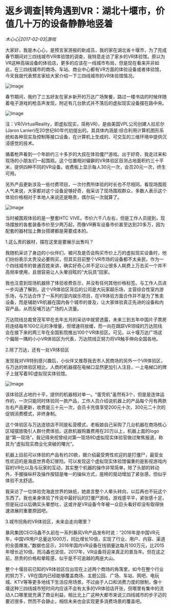 # 返乡调查|转角遇到VR：湖北十堰市，价值几十万的设备静静地竖着

*木心心|2017-02-03|游戏*

大家好，我是木心心，是预言家游报的新成员，我的家在湖北省十堰市，为了完成春节期间对三四线城市VR体验馆的调查，我特意走访了家乡的VR体验馆。原以为VR这种高端设备的体验店，更多的应该在一线城市布局，但是现在看来并非如此，在三四线城市的商场、车站、商业中心都有VR方面的体验设备或者体验馆，今天我就代表预言家给大家介绍一下三四线城市的VR体验馆情况。

![Image](http://www.elecfans.com/uploads/allimg/160722/2160275-160H21Q2140-L.jpg)

春节期间，我约了三五好友在家乡新开的万达广场聚餐，路过一楼书店的时候伴随着电子游戏的枪击声发现，附近有几台款式并不落后的虚拟现实设备摆在路中央。

![Image](http://p1.pstatp.com/large/37db0002b320393385bc)

注：VR(VirtualReality，即虚拟现实，简称VR)，是由美国VPL公司创建人拉尼尔(Jaron Lanier)在20世纪80年代初提出的。其具体内涵是:综合利用计算机图形系统和各种现实及控制等接口设备，在计算机上生成的、可交互的三维环境中提供沉浸感觉的技术。

循着枪声看到一个年龄约三十多岁的大叔在体验僵尸游戏。出于好奇，我走过来和现场的小朋友们一起围观。这个位置相对偏僻的VR体验区目测占地面积约三十平米，提供四种不同的VR设备。收费板上显示每人30元一次，会员20元一次，终生可用。

另外产品更新涉及一些付费项目，一次付费所体验的时长也不尽相同。看现场围观人气来说，大家都对这个设备足够好奇，我采访了现场围观群众，多数人表示这个体验价格相对于本地人来说还是略贵，偶尔玩一次就算了。

![Image](http://p3.pstatp.com/large/37dc00029f23a776844a)

当时被围观体验的是一整套HTC VIVE，市价六千八左右，但是工作人员提到，现场摆放的各套装备市价至少两万起，而像VR赛车设备市价甚至达到20多万，因为配套的器材加上舞台搭建都是需要成本的。

1.这么贵的器材，摆在这里是要展示出售吗？

我随机采访了身边的小伙伴们，被问及是否会购买市价上万的虚拟现实设备时，他们纷纷表示太贵没必要购买，但其实目前整个VR市场的设备都不太亲民，作为一个四线城市的普通百姓来讲，确实好奇心并不足以让很多人耗费上万去买一个并不高频率使用，且很容易让人头晕目眩的“大玩具”回家。

我也注意到现场机器除了体验收费告示，并没有任何其他价格标签。与工作人员进一步沟通了解到，这个VR体验区背后的公司是大玩家超乐场，主营综合性室内游乐场，与万达合作了一系列的室内娱乐项目，在VR体验方面合作并不是为了售卖设备，而是辅助VR机器在国内各个城市的普及，让大家体验真正先进的设备和内容产品，从而反哺万达广场的人流量。

万达院线总裁曾茂军早在去年五月的采访中就曾透露，未来三到五年中国片子票房将连结每年100亿元的净增量，但增速将放缓，而一向在跟踪VR领域的万达院线会在接下来的两三年在全国影院推出100个VR体验区。可见，以十堰万达广场这个偏居一隅的小小VR体验区为代表，万达院线正努力将VR触手伸向全国各地。

2.除了万达，还有一处VR体验区

发现我对VR特别感兴趣后，小伙伴又推荐我去市人民商场的另外一个VR体验区，与万达的体验区相比，人商的机器摆在电梯口显然更加引人注目，一上电梯口的牌子上就写着9D虚拟现实体验馆。

![Image](http://p3.pstatp.com/large/37d60002ade6981583f3)

该体验区占地约十平，提供的机器相对单一。“蛋壳机”虽然有3个，但是是连体运作的，一次只能同时体验同一款产品，工作人员介绍说机器上的产品每个月有两款左右产品更新，收费是三十元一次，会员卡充值享受200元十次，300元二十次的促销消费模式，非终身制。

这个体验区与万达连锁店不同是私营模式，老板娘自己采购了几台机器在商场核心区域摆放吸引人群付费体验。这款机器购置费用在20万以上，机器上面的logo是“第一现场”，我记得央视曾经对第一现场9D虚拟现实体验官做过聚焦报道，称其为“虚拟现实商业化突破的曙光”。

机器上目前可以体验的产品有约20款，据介绍最受男性欢迎的是打僵尸，最受女性欢迎的是海底世界奇幻冒险。可以发现这个虚拟现实体验馆偏重的是影视游戏内容的VR化以及与玩家的互动，其实整个机器的操作非常简单，除了头部的转动外，手握操纵杆及操作按钮是唯一的操纵方式，座椅的晃动增加了紧张感，但似乎体验不太舒适。

我采访了一位体验完海底世界的妹纸，她直言整个人晕头转向，以后再也不玩这个东西了。我也亲身体验了传说中最好玩的打僵尸游戏，游戏感平平，紧张感十足，但是玩过以后确实头晕想吐，这或许是VR设备今年被一众巨头看好却没有取得快速进展的重要原因吧。

3.城市拐角的VR体验区，未来会走向哪里？

暴风集团CEO冯鑫不久前在一系列暴风VR产品发布时说：“2016年是中国VR元年，中国VR用户总量达1000万，同比增长10倍，实现了行业、用户、内容、渠道的全面爆发。”数据也显示，2016年国内VR设备在线销量达每月100万元，比2015年增长近10倍。而冯鑫也坚信，2017年，VR设备将迎来真正的普及年。但在这之前，昂贵的价格和晕眩感，似乎是不可逾越的两座大山。

整个十堰目前已知的VR体验区仅出现在上述两个商场的角落里，如今在整个行业的努力下，VR在国内已经能够覆盖商场、主题公园、广场、车站、网吧、电玩城、KTV等等更多地线下生活应用场景。不过由于人口和消费力度的限制，像十堰这种三四线城市短时间内应该不会有太多的VR体验店开张，但哪里有集中的流动人口哪里就充满了商业利益，相比北上广这种大都市来说三四线城市的步子迈的要迟很多，然而不会静止，相信未来也会实现更多消费场景的覆盖吧。

